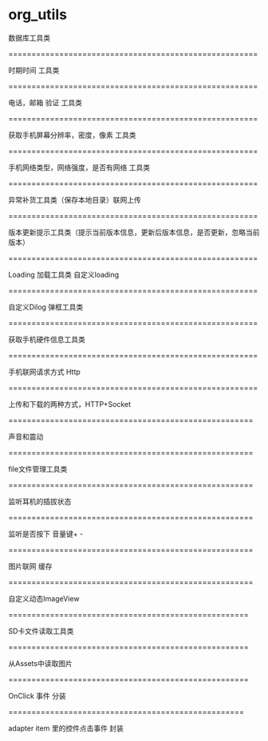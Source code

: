 org_utils
=======================================================

数据库工具类

======================================================

时期时间 工具类
 
======================================================

电话，邮箱 验证 工具类

======================================================

获取手机屏幕分辨率，密度，像素 工具类

======================================================

手机网络类型，网络强度，是否有网络 工具类

======================================================

异常补货工具类（保存本地目录）联网上传

======================================================

版本更新提示工具类（提示当前版本信息，更新后版本信息，是否更新，忽略当前版本）

======================================================

Loading 加载工具类 自定义loading

======================================================

自定义Dilog 弹框工具类

======================================================

获取手机硬件信息工具类

======================================================

手机联网请求方式 Http

======================================================

上传和下载的两种方式，HTTP+Socket 


=====================================================

声音和震动

=====================================================

file文件管理工具类

=====================================================

监听耳机的插拔状态

=====================================================

监听是否按下 音量键+ -

=====================================================

图片联网 缓存 

=====================================================

自定义动态ImageView

====================================================

SD卡文件读取工具类

====================================================

从Assets中读取图片

====================================================

OnClick 事件 分装

===================================================

adapter item 里的控件点击事件 封装

















































